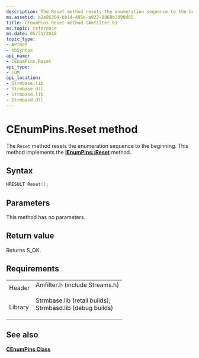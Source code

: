 ```yaml
---
description: The Reset method resets the enumeration sequence to the beginning. This method implements the IEnumPins::Reset method.
ms.assetid: b2e86304-bb14-495b-a922-8868b3898d85
title: CEnumPins.Reset method (Amfilter.h)
ms.topic: reference
ms.date: 05/31/2018
topic_type: 
- APIRef
- kbSyntax
api_name: 
- CEnumPins.Reset
api_type: 
- COM
api_location: 
- Strmbase.lib
- Strmbase.dll
- Strmbasd.lib
- Strmbasd.dll
---
```


# CEnumPins.Reset method

The `Reset` method resets the enumeration sequence to the beginning. This method implements the [**IEnumPins::Reset**](/windows/desktop/api/Strmif/nf-strmif-ienumpins-reset) method.

## Syntax


```C++
HRESULT Reset();
```



## Parameters

This method has no parameters.

## Return value

Returns S\_OK.

## Requirements



|                    |                                                                                                                                                                                            |
|--------------------|--------------------------------------------------------------------------------------------------------------------------------------------------------------------------------------------|
| Header<br/>  | <dl> <dt>Amfilter.h (include Streams.h)</dt> </dl>                                                                                  |
| Library<br/> | <dl> <dt>Strmbase.lib (retail builds); </dt> <dt>Strmbasd.lib (debug builds)</dt> </dl> |



## See also

<dl> <dt>

[**CEnumPins Class**](cenumpins.md)
</dt> </dl>

 

 





